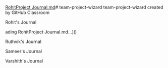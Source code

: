[RohitProject Journal.md](https://github.com/gopinathsjsu/team-project-wizard/files/13575328/RohitProject.Journal.md)# team-project-wizard
team-project-wizard created by GitHub Classroom


Rohit's Journal

ading RohitProject Journal.md…]()


Ruthvik's Journal


Sameer's Journal


Varshith's Journal
